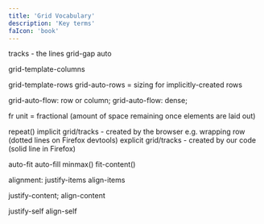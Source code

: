 ```yaml
---
title: 'Grid Vocabulary'
description: 'Key terms'
faIcon: 'book'
---
```


tracks - the lines
grid-gap
auto

grid-template-columns

grid-template-rows
grid-auto-rows = sizing for implicitly-created rows

grid-auto-flow: row or column;
grid-auto-flow: dense;


fr unit = fractional (amount of space remaining once elements are laid out)

repeat()
implicit grid/tracks - created by the browser e.g. wrapping row (dotted lines on Firefox devtools)
explicit grid/tracks - created by our code (solid line in Firefox)


auto-fit
auto-fill
minmax()
fit-content()

alignment:
justify-items
align-items

justify-content;
align-content

justify-self
align-self
